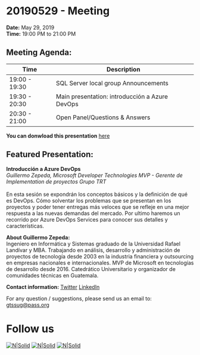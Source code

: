 # 20190529 - Meeting

**Date:** May 29, 2019\
**Time:** 19:00 PM to 21:00 PM 

## Meeting Agenda:
Time | Description
--- | ---
19:00 - 19:30 | SQL Server local group Announcements
19:30 - 20:30 | Main presentation: introducción a Azure DevOps
20:30 - 21:00 | Open Panel/Questions & Answers

**You can donwload this presentation** [here]

## Featured Presentation:
**Introducción a Azure DevOps**\
_Guillermo Zepeda, Microsoft Developer Technologies MVP - Gerente de Implementation de proyectos Grupo TRT_\
\
En esta sesión se expondrán los conceptos básicos y la definición de qué es DevOps. Cómo solventar los problemas que se presentan en los proyectos y poder tener entregas más veloces que se refleje en una mejor respuesta a las nuevas demandas del mercado. Por ultimo haremos un recorrido por Azure DevOps Services para conocer sus detalles y características.

**About Guillermo Zepeda:**\
Ingeniero en Informática y Sistemas graduado de la Universidad Rafael Landívar y MBA. Trabajando en análisis, desarrollo y administración de proyectos de tecnología desde 2003 en la industria financiera y outsourcing en empresas nacionales e internacionales. MVP de Microsoft en tecnologías de desarrollo desde 2016. Catedrático Universitario y organizador de comunidades técnicas en Guatemala.

**Contact information:**
[Twitter]
[LinkedIn]

For any question / suggestions, please send us an email to:
gtssug@pass.org

# Follow us
[![N|Solid](http://dbamastery.com/wp-content/uploads/2018/08/if_browser_1055104.png)](http://gtssug.pass.org/) [![N|Solid](http://dbamastery.com/wp-content/uploads/2018/08/if_twitter_circle_color_107170.png)](https://twitter.com/gtssug) [![N|Solid](http://dbamastery.com/wp-content/uploads/2018/08/if_github_circle_black_107161.png)](https://github.com/GTSSUG)

[Twitter]: <https://twitter.com/gzepeda>
[LinkedIn]: <https://www.linkedin.com/in/guillermozepedaselman>
[here]: <https://git.io/fjs5I>
